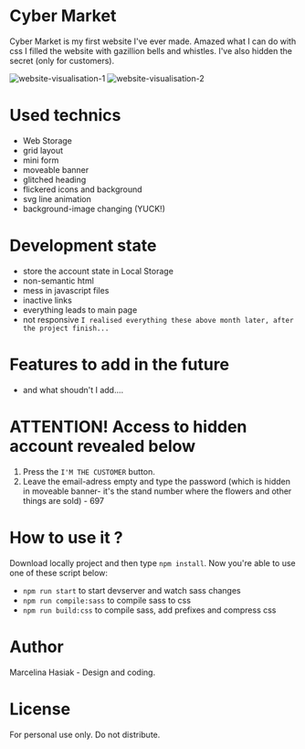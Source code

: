 # Cyber Market
Cyber Market is my first website I've ever made. Amazed what I can do with css I filled the website with gazillion bells and whistles. I've also hidden the secret (only for customers).

![website-visualisation-1](https://marcelina-hasiak.github.io/cyber-market/website-visualisation-1.png)
![website-visualisation-2](https://marcelina-hasiak.github.io/cyber-market/website-visualisation-2.png)

# Used technics
- Web Storage
- grid layout
- mini form
- moveable banner
- glitched heading
- flickered icons and background
- svg line animation
- background-image changing (YUCK!)

# Development state
- store the account state in Local Storage
- non-semantic html
- mess in javascript files
- inactive links
- everything leads to main page
- not responsive
`I realised everything these above month later, after the project finish... `

# Features to add in the future
- and what shoudn't I add....

# ATTENTION! Access to hidden account revealed below
1) Press the `I'M THE CUSTOMER` button.
2) Leave the email-adress empty and type the password (which is hidden in moveable banner- it's the stand number where the flowers and other things are sold) - 697

# How to use it ?
Download locally project and then type `npm install`. Now you're able to use one of these script below:
- `npm run start` to start devserver and watch sass changes
- `npm run compile:sass` to compile sass to css
- `npm run build:css` to compile sass, add prefixes and compress css

# Author
Marcelina Hasiak - Design and coding.

# License
For personal use only. Do not distribute.
